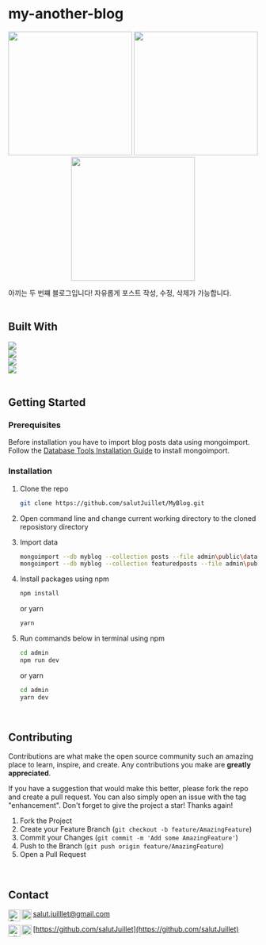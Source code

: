 <!--
# my-another-blog
    [![Top Langs](https://github-readme-stats.vercel.app/api/top-langs/?username=salutJuillet&layout=compact)](https://github.com/salutJuillet/MyBlog)
-->


<!-- ABOUT THE PROJECT -->
# my-another-blog

<div align="center">
  <img src="public/images/my-another-blog-preview-01.png" width="250px"/>
  <img src="public/images/my-another-blog-preview-02.png" width="250px"/>
  <img src="public/images/my-another-blog-preview-03.png" width="250px"/>
</div>

아끼는 두 번쨰 블로그입니다! 자유롭게 포스트 작성, 수정, 삭제가 가능합니다.
<br/><br/>



## Built With

[<img src="https://img.shields.io/badge/React-61DAFB?style=flat-square&logo=React&logoColor=white"/>][React-url]  
[<img src="https://img.shields.io/badge/Node.js-339933?style=flat-square&logo=Node.js&logoColor=white"/>][NodeJS-url]  
[<img src="https://img.shields.io/badge/MongoDB-47A248?style=flat-square&logo=MongoDB&logoColor=white"/>][MongoDB-url]  
[<img src="https://img.shields.io/badge/Tailwind_CSS-06B6D4?style=flat-square&logo=TailwindCSS&logoColor=white"/>][TailwindCSS-url]
<br/><br/>



<!-- GETTING STARTED -->
## Getting Started

### Prerequisites

Before installation you have to import blog posts data using mongoimport. Follow the [Database Tools Installation Guide](https://www.mongodb.com/docs/database-tools/installation/installation/) to install 
mongoimport.


### Installation

1. Clone the repo
   ```sh
   git clone https://github.com/salutJuillet/MyBlog.git
   ```
2. Open command line and change current working directory to the cloned reposistory directory
3. Import data
   ```sh
   mongoimport --db myblog --collection posts --file admin\public\data\myanotherblog_posts.json --port 27017
   mongoimport --db myblog --collection featuredposts --file admin\public\data\myanotherblog_posts.json --port 27017
   ```
4. Install packages using npm
   ```sh
   npm install
   ```
   
   or yarn
   ```sh
   yarn
   ```
5. Run commands below in terminal using npm
   ```sh
   cd admin
   npm run dev
   ```
   or yarn
   ```sh
   cd admin
   yarn dev
   ```
<br/>



<!-- USAGE EXAMPLES -->
<!--
	# Usage
	Use this space to show useful examples of how a project can be used. Additional screenshots, code examples and demos work well in this space. You may also link to more resources.
-->



<!-- CONTRIBUTING -->
## Contributing

Contributions are what make the open source community such an amazing place to learn, inspire, and create. Any contributions you make are **greatly appreciated**.

If you have a suggestion that would make this better, please fork the repo and create a pull request. You can also simply open an issue with the tag "enhancement".
Don't forget to give the project a star! Thanks again!

1. Fork the Project
2. Create your Feature Branch (`git checkout -b feature/AmazingFeature`)
3. Commit your Changes (`git commit -m 'Add some AmazingFeature'`)
4. Push to the Branch (`git push origin feature/AmazingFeature`)
5. Open a Pull Request
<br/>



<!-- CONTACT -->
## Contact

<img src="https://raw.githubusercontent.com/simple-icons/simple-icons/develop/icons/gmail.svg#gh-light-mode-only" alt="Gmail" align=left width=24 height=24><img src="https://raw.githubusercontent.com/simple-icons/simple-icons/develop/icons/gmail.svg#gh-dark-mode-only" alt="Gmail" align=left width=20 height=20> salut.juilllet@gmail.com


<img src="https://raw.githubusercontent.com/simple-icons/simple-icons/develop/icons/github.svg#gh-light-mode-only" alt="gitHub" align=left width=24 height=24><img src="https://raw.githubusercontent.com/simple-icons/simple-icons/develop/icons/github.svg#gh-dark-mode-only" alt="gitHub" align=left width=20 height=20> [https://github.com/salutJuillet](https://github.com/salutJuillet)




<!-- MARKDOWN LINKS & IMAGES -->
<!-- https://www.markdownguide.org/basic-syntax/#reference-style-links -->
[React-url]: https://reactjs.org/
[NodeJS-url]: https://nodejs.org/
[MongoDB-url]: https://www.mongodb.com/
[TailwindCSS-url]: https://tailwindcss.com/
